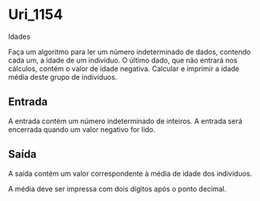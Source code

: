 # Uri_1154
Idades

Faça um algoritmo para ler um número indeterminado de dados, contendo cada um, a idade de um indivíduo. O último dado, que não entrará nos cálculos, contém o valor de idade negativa. Calcular e imprimir a idade média deste grupo de indivíduos.

## Entrada

A entrada contém um número indeterminado de inteiros. A entrada será encerrada quando um valor negativo for lido.

## Saída

A saída contém um valor correspondente à média de idade dos indivíduos.

A média deve ser impressa com dois dígitos após o ponto decimal.
